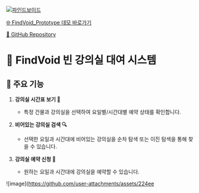 [![파인드보이드](https://img.youtube.com/vi/pMRmSrVplwA/0.jpg)](https://youtu.be/pMRmSrVplwA)

[🌐 FindVoid_Prototype 데모 바로가기](https://hwanji2.github.io/FindVoid_JS_prototype/)

[📂 GitHub Repository](https://github.com/Hwanji2/FindVoid_JS_prototype)

# 🏫 FindVoid 빈 강의실 대여 시스템

## 🌟 주요 기능
1. **강의실 시간표 보기 📅**
   - 특정 건물과 강의실을 선택하여 요일별/시간대별 예약 상태를 확인합니다.
   
2. **비어있는 강의실 검색 🔍**
   - 선택한 요일과 시간대에 비어있는 강의실을 순차 탐색 또는 이진 탐색을 통해 찾을 수 있습니다.
   
3. **강의실 예약 신청 📝**
   - 원하는 요일과 시간대에 강의실을 예약할 수 있습니다.
  
![image](https://github.com/user-attachments/assets/224ee
